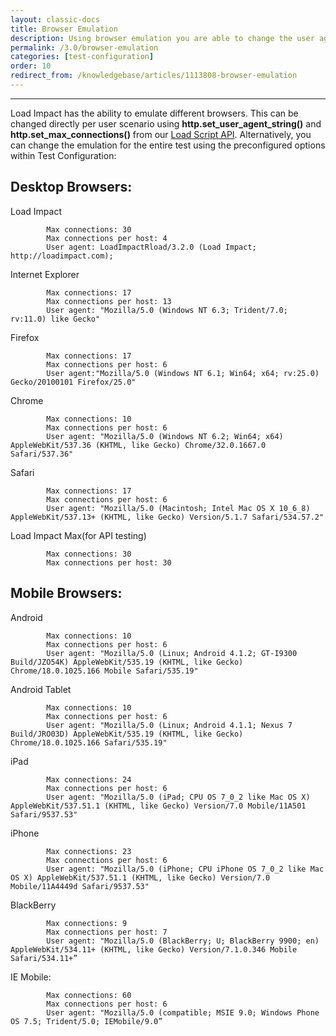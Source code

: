 ```yaml
---
layout: classic-docs
title: Browser Emulation
description: Using browser emulation you are able to change the user agent, max connections and max connections per host that the Virtual Users use during a test.  This allows you to emulate specific user behavior for your use case.
permalink: /3.0/browser-emulation
categories: [test-configuration]
order: 10
redirect_from: /knowledgebase/articles/1113808-browser-emulation
---
```


***

Load Impact has the ability to emulate different browsers.  This can be changed directly per user scenario using **http.set_user_agent_string()** and **http.set_max_connections()** from our [Load Script API](https://loadimpact.com/load-script-api).  Alternatively, you can change the emulation for the entire test using the preconfigured options within Test Configuration:



## Desktop Browsers:


Load Impact

```
        Max connections: 30
        Max connections per host: 4
        User agent: LoadImpactRload/3.2.0 (Load Impact; http://loadimpact.com);
```



Internet Explorer
```
        Max connections: 17
        Max connections per host: 13
        User agent: "Mozilla/5.0 (Windows NT 6.3; Trident/7.0; rv:11.0) like Gecko"
```


Firefox
```
        Max connections: 17
        Max connections per host: 6
        User agent:"Mozilla/5.0 (Windows NT 6.1; Win64; x64; rv:25.0) Gecko/20100101 Firefox/25.0"
```


Chrome
```
        Max connections: 10
        Max connections per host: 6
        User agent: "Mozilla/5.0 (Windows NT 6.2; Win64; x64) AppleWebKit/537.36 (KHTML, like Gecko) Chrome/32.0.1667.0 Safari/537.36"
```


Safari
```
        Max connections: 17
        Max connections per host: 6
        User agent: "Mozilla/5.0 (Macintosh; Intel Mac OS X 10_6_8) AppleWebKit/537.13+ (KHTML, like Gecko) Version/5.1.7 Safari/534.57.2"
```
Load Impact Max(for API testing)
```
        Max connections: 30
        Max connections per host: 30
```


## Mobile Browsers:


Android
```
        Max connections: 10
        Max connections per host: 6
        User agent: "Mozilla/5.0 (Linux; Android 4.1.2; GT-I9300 Build/JZO54K) AppleWebKit/535.19 (KHTML, like Gecko) Chrome/18.0.1025.166 Mobile Safari/535.19"
```


Android Tablet
```
        Max connections: 10
        Max connections per host: 6
        User agent: "Mozilla/5.0 (Linux; Android 4.1.1; Nexus 7 Build/JRO03D) AppleWebKit/535.19 (KHTML, like Gecko) Chrome/18.0.1025.166 Safari/535.19"
```


iPad
```
        Max connections: 24
        Max connections per host: 6
        User agent: "Mozilla/5.0 (iPad; CPU OS 7_0_2 like Mac OS X) AppleWebKit/537.51.1 (KHTML, like Gecko) Version/7.0 Mobile/11A501 Safari/9537.53"
```


iPhone
```
        Max connections: 23
        Max connections per host: 6
        User agent: "Mozilla/5.0 (iPhone; CPU iPhone OS 7_0_2 like Mac OS X) AppleWebKit/537.51.1 (KHTML, like Gecko) Version/7.0 Mobile/11A4449d Safari/9537.53"
```


BlackBerry
```
        Max connections: 9
        Max connections per host: 7
        User agent: "Mozilla/5.0 (BlackBerry; U; BlackBerry 9900; en) AppleWebKit/534.11+ (KHTML, like Gecko) Version/7.1.0.346 Mobile Safari/534.11+”
```


IE Mobile:
```
        Max connections: 60
        Max connections per host: 6
        User agent: "Mozilla/5.0 (compatible; MSIE 9.0; Windows Phone OS 7.5; Trident/5.0; IEMobile/9.0”
```
